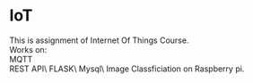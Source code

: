 # IoT
This is assignment of Internet Of Things Course.  
Works on: \
MQTT \
REST API\ FLASK\ Mysql\ Image Classficiation on Raspberry pi.
